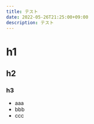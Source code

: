 ```yaml
---
title: テスト
date: 2022-05-26T21:25:00+09:00
description: テスト
---
```


# h1
## h2
### h3
- aaa
- bbb
- ccc

